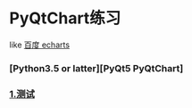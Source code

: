 # PyQtChart练习

like [百度 echarts](http://echarts.baidu.com/demo.htmlhttp://echarts.baidu.com/demo.html)

### [Python3.5 or latter][PyQt5 PyQtChart]

### [1.测试](test/)